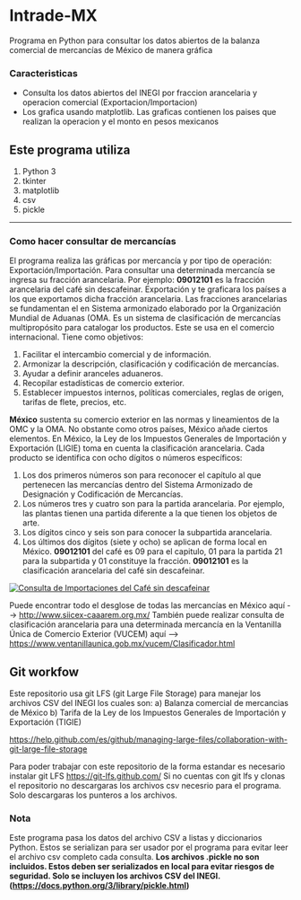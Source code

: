 # Intrade-MX
Programa en Python para consultar los datos abiertos de la balanza comercial de mercancías de México de manera gráfica


### Caracteristicas

- Consulta los datos abiertos del INEGI por fraccion arancelaria y operacion comercial (Exportacion/Importacion)
- Los grafica usando matplotlib. Las graficas contienen los paises que realizan la operacion y el monto en pesos mexicanos


## Este programa utiliza
1. Python 3
2. tkinter
3. matplotlib
4. csv
5. pickle

------------
### Como hacer consultar de mercancías
El programa realiza las gráficas por mercancía y por tipo de operación: Exportación/Importación.
Para consultar una determinada mercancía se ingresa su fracción arancelaria. Por ejemplo: **09012101**  es la fracción arancelaria del café sin descafeinar. Exportación y te graficara los países a los que exportamos dicha fracción arancelaria.
Las fracciones arancelarias se fundamentan el en Sistema armonizado elaborado por la Organización Mundial de Aduanas (OMA. Es un sistema de clasificación de mercancías multipropósito para catalogar los productos. Este se usa en el comercio internacional. Tiene como objetivos:
1. Facilitar el intercambio comercial y de información.
2. Armonizar la descripción, clasificación y codificación de mercancías.
3. Ayudar a definir aranceles aduaneros.
4. Recopilar estadísticas de comercio exterior.
5. Establecer impuestos internos, políticas comerciales, reglas de origen, tarifas de flete, precios, etc.

**México** sustenta su comercio exterior en las normas y lineamientos de la OMC y la OMA. No obstante como otros países, México añade ciertos elementos.  En México, la Ley de los Impuestos Generales de Importación y Exportación (LIGIE) toma en cuenta la clasificación arancelaria. Cada producto se identifica con ocho dígitos o números específicos:
1. Los dos primeros números son para reconocer el capítulo al que pertenecen las mercancías dentro del Sistema Armonizado de Designación y Codificación de Mercancías.
2. Los números tres y cuatro son para la partida arancelaria. Por ejemplo, las  plantas tienen una partida diferente a la que tienen los objetos de arte.
3. Los dígitos cinco y seis son para conocer la subpartida arancelaria.
4. Los últimos dos dígitos (siete y ocho) se aplican de forma local en México.
**09012101** del café es 09 para el capitulo, 01 para la partida 21 para la subpartida y 01 constituye la fracción. **09012101** es la clasificación arancelaria del café sin descafeinar.

[![Consulta de Importaciones del Café sin descafeinar](freeimage "Consulta de Importaciones del Café sin descafeinar")](https://iili.io/JLbjXn.png "Consulta de Importaciones del Café sin descafeinar")


Puede encontrar todo el desglose de todas las mercancías en México aquí 
--> http://www.siicex-caaarem.org.mx/
También puede realizar consulta de clasificación arancelaria para una determinada mercancía en la Ventanilla Única de Comercio Exterior (VUCEM) aquí 
--> https://www.ventanillaunica.gob.mx/vucem/Clasificador.html


## Git workfow
Este repositorio usa git LFS (git Large File Storage) para manejar los archivos CSV del INEGI los cuales son: 
	a) Balanza comercial de mercancias de México
	b) Tarifa de la Ley de los Impuestos Generales de Importación y Exportación (TIGIE)

https://help.github.com/es/github/managing-large-files/collaboration-with-git-large-file-storage

Para poder trabajar con este repositorio de la forma estandar es necesario instalar git LFS
https://git-lfs.github.com/
Si no cuentas con git lfs y clonas el repositorio no descargaras los archivos csv necesrio para el programa. Solo descargaras los punteros a los archivos.

### Nota
Este programa pasa los datos del archivo CSV a listas y diccionarios Python. Estos se serializan para ser usador por el programa para evitar leer el archivo csv completo cada consulta.
**Los archivos .pickle no son incluidos. Estos deben ser serializados en local para evitar riesgos de seguridad. Solo se incluyen los archivos CSV del INEGI. (https://docs.python.org/3/library/pickle.html)**